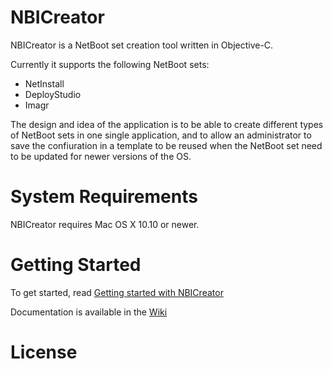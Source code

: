 # NBICreator

NBICreator is a NetBoot set creation tool written in Objective-C.



Currently it supports the following NetBoot sets:
* NetInstall
* DeployStudio
* Imagr

The design and idea of the application is to be able to create different types of NetBoot sets in one single application, and to allow an administrator to save the confiuration in a template to be reused when the NetBoot set need to be updated for newer versions of the OS.

# System Requirements

NBICreator requires Mac OS X 10.10 or newer.

# Getting Started

To get started, read [Getting started with NBICreator](https://github.com/NBICreator/NBICreator/wiki/Getting-started-with-NBICreator)

Documentation is available in the [Wiki](https://github.com/NBICreator/NBICreator/wiki)

# License
